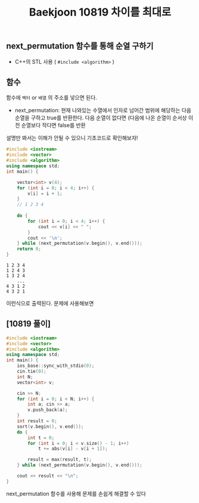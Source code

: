 ﻿---
title: "Baekjoon 10819 차이를 최대로"
categories: Algorithm
comments: true
---

## next_permutation 함수를 통해 순열 구하기
 - C++의 STL 사용 ( `#include <algorithm>` )

## 함수
 함수에 `벡터` or `배열` 의 주소를 넣으면 된다.

 - next_permutation: 현재 나와있는 수열에서 인자로 넘어간 범위에 해당하는 다음 순열을 구하고
  true를 반환한다. 다음 순열이 없다면 (다음에 나온 순열이 순서상 이전 순열보다 작다면 false를 반환


설명만 봐서는 이해가 안될 수 있으니 기초코드로 확인해보자!

```c++
#include <iostream>
#include <vector>
#include <algorithm>
using namespace std;
int main() {

	vector<int> v(4); 
	for (int i = 0; i < 4; i++) {
		v[i] = i + 1; 
	} 
	// 1 2 3 4
	
	do {
		for (int i = 0; i < 4; i++) {
			cout << v[i] << " ";
		}
		cout << '\n';
	} while (next_permutation(v.begin(), v.end()));
	return 0;
}
```

```
1 2 3 4
1 2 4 3
1 3 2 4
    ...
4 3 1 2
4 3 2 1
```

이런식으로 출력된다. 문제에 사용해보면


## [10819 풀이]

```c++
#include <iostream>
#include <vector>
#include <algorithm>
using namespace std;
int main() {
	ios_base::sync_with_stdio(0);
	cin.tie(0);
	int N;
	vector<int> v;

	cin >> N;
	for (int i = 0; i < N; i++) {
		int a; cin >> a;
		v.push_back(a);
	}
	int result = 0;
	sort(v.begin(), v.end());
	do {
		int t = 0;
		for (int i = 0; i < v.size() - 1; i++)
			t += abs(v[i] - v[i + 1]);

		result = max(result, t);
	} while (next_permutation(v.begin(), v.end()));

	cout << result << "\n";
}
```

next_permutation 함수를 사용해 문제를 손쉽게 해결할 수 있다
